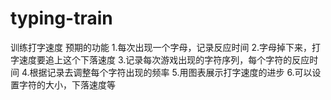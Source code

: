 # typing-train
训练打字速度
预期的功能
1.每次出现一个字母，记录反应时间
2.字母掉下来，打字速度要追上这个下落速度
3.记录每次游戏出现的字符序列，每个字符的反应时间
4.根据记录去调整每个字符出现的频率
5.用图表展示打字速度的进步
6.可以设置字符的大小，下落速度等
